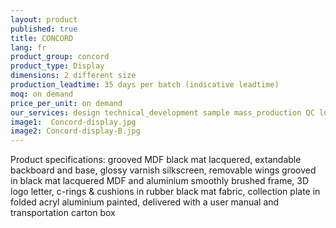 ```yaml
---
layout: product
published: true
title: CONCORD
lang: fr
product_group: concord
product_type: Display
dimensions: 2 different size
production_leadtime: 35 days per batch (indicative leadtime)
moq: on demand
price_per_unit: on demand
our_services: design technical_development sample mass_production QC logistic shipping
image1:  Concord-display.jpg
image2: Concord-display-B.jpg
---
```

Product specifications: grooved MDF black mat lacquered, extandable backboard and base, glossy varnish silkscreen, removable wings grooved in black mat lacquered MDF and aluminium smoothly brushed frame, 3D logo letter, c-rings & cushions in rubber black mat fabric, collection plate in folded acryl aluminium painted, delivered with a user manual and transportation carton box						